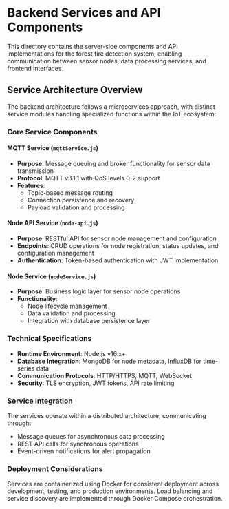 # Backend Services and API Components

This directory contains the server-side components and API implementations for the forest fire detection system, enabling communication between sensor nodes, data processing services, and frontend interfaces.

## Service Architecture Overview

The backend architecture follows a microservices approach, with distinct service modules handling specialized functions within the IoT ecosystem:

### Core Service Components

#### MQTT Service (`mqttService.js`)
- **Purpose**: Message queuing and broker functionality for sensor data transmission
- **Protocol**: MQTT v3.1.1 with QoS levels 0-2 support
- **Features**: 
  - Topic-based message routing
  - Connection persistence and recovery
  - Payload validation and processing

#### Node API Service (`node-api.js`)
- **Purpose**: RESTful API for sensor node management and configuration
- **Endpoints**: CRUD operations for node registration, status updates, and configuration management
- **Authentication**: Token-based authentication with JWT implementation

#### Node Service (`nodeService.js`)
- **Purpose**: Business logic layer for sensor node operations
- **Functionality**: 
  - Node lifecycle management
  - Data validation and processing
  - Integration with database persistence layer

### Technical Specifications

- **Runtime Environment**: Node.js v16.x+
- **Database Integration**: MongoDB for node metadata, InfluxDB for time-series data
- **Communication Protocols**: HTTP/HTTPS, MQTT, WebSocket
- **Security**: TLS encryption, JWT tokens, API rate limiting

### Service Integration

The services operate within a distributed architecture, communicating through:
- Message queues for asynchronous data processing
- REST API calls for synchronous operations
- Event-driven notifications for alert propagation

### Deployment Considerations

Services are containerized using Docker for consistent deployment across development, testing, and production environments. Load balancing and service discovery are implemented through Docker Compose orchestration.
